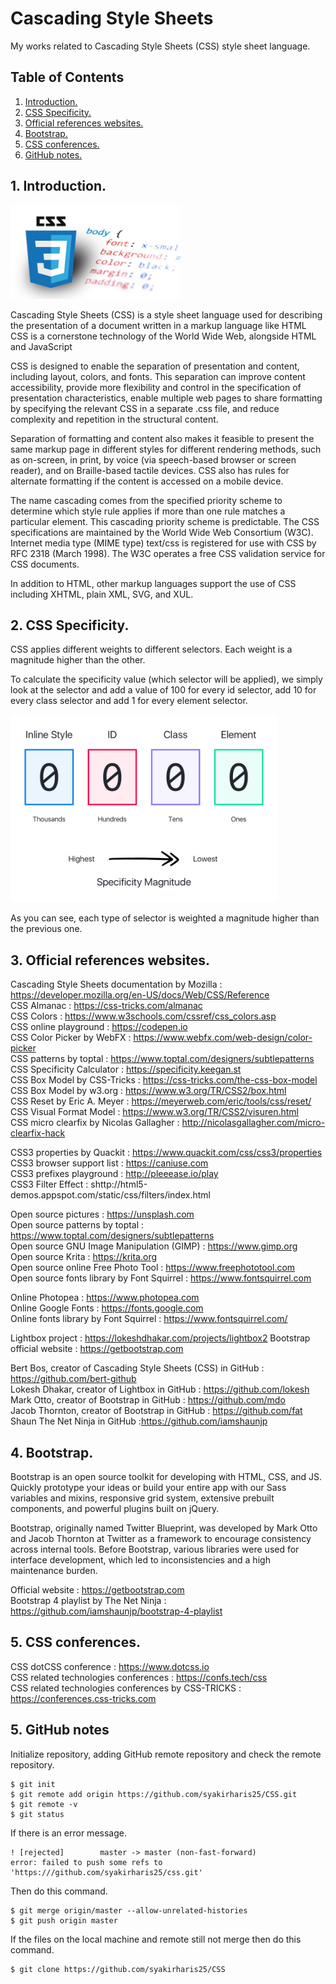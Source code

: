 # Cascading Style Sheets
My works related to Cascading Style Sheets (CSS) style sheet language.

## Table of Contents
1. [Introduction.](#introduction)
2. [CSS Specificity.](#specificity)
3. [Official references websites.](#references)
4. [Bootstrap.](#bootstrap)
5. [CSS conferences.](#conferences)
6. [GitHub notes.](#github)

<a name="introduction"></a>
## 1. Introduction.
<img src="css.jpeg" height="150">

Cascading Style Sheets (CSS) is a style sheet language used for describing the presentation of a document written in a markup language like HTML CSS is a cornerstone technology of the World Wide Web, alongside HTML and JavaScript

CSS is designed to enable the separation of presentation and content, including layout, colors, and fonts. This separation can improve content accessibility, provide more flexibility and control in the specification of presentation characteristics, enable multiple web pages to share formatting by specifying the relevant CSS in a separate .css file, and reduce complexity and repetition in the structural content.

Separation of formatting and content also makes it feasible to present the same markup page in different styles for different rendering methods, such as on-screen, in print, by voice (via speech-based browser or screen reader), and on Braille-based tactile devices. CSS also has rules for alternate formatting if the content is accessed on a mobile device.

The name cascading comes from the specified priority scheme to determine which style rule applies if more than one rule matches a particular element. This cascading priority scheme is predictable. The CSS specifications are maintained by the World Wide Web Consortium (W3C). Internet media type (MIME type) text/css is registered for use with CSS by RFC 2318 (March 1998). The W3C operates a free CSS validation service for CSS documents.

In addition to HTML, other markup languages support the use of CSS including XHTML, plain XML, SVG, and XUL.

<a name="specificity"></a>
## 2. CSS Specificity.
CSS applies different weights to different selectors. Each weight is a magnitude higher than the other.

To calculate the specificity value (which selector will be applied), we simply look at the selector and add a value of 100 for every id selector, add 10 for every class selector and add 1 for every element selector.

<img src="css_specificity_magnitudes.png" height="300">

As you can see, each type of selector is weighted a magnitude higher than the previous one. 

<a name="references"></a>
## 3. Official references websites.
Cascading Style Sheets documentation by Mozilla : https://developer.mozilla.org/en-US/docs/Web/CSS/Reference <br />
CSS Almanac : https://css-tricks.com/almanac <br />
CSS Colors : https://www.w3schools.com/cssref/css_colors.asp <br />
CSS online playground : https://codepen.io <br />
CSS Color Picker by WebFX : https://www.webfx.com/web-design/color-picker <br />
CSS patterns by toptal : https://www.toptal.com/designers/subtlepatterns <br />
CSS Specificity Calculator : https://specificity.keegan.st <br />
CSS Box Model by CSS-Tricks : https://css-tricks.com/the-css-box-model <br />
CSS Box Model by w3.org : https://www.w3.org/TR/CSS2/box.html <br />
CSS Reset by Eric A. Meyer : https://meyerweb.com/eric/tools/css/reset/ <br />
CSS Visual Format Model : https://www.w3.org/TR/CSS2/visuren.html <br />
CSS micro clearfix by Nicolas Gallagher : http://nicolasgallagher.com/micro-clearfix-hack <br />

CSS3 properties by Quackit : https://www.quackit.com/css/css3/properties <br />
CSS3 browser support list : https://caniuse.com <br />
CSS3 prefixes playground : http://pleeease.io/play <br />
CSS3 Filter Effect : shttp://html5-demos.appspot.com/static/css/filters/index.html <br />

Open source pictures : https://unsplash.com <br />
Open source patterns by toptal : https://www.toptal.com/designers/subtlepatterns <br />
Open source GNU Image Manipulation (GIMP) : https://www.gimp.org <br />
Open source Krita : https://krita.org <br />
Open source online Free Photo Tool : https://www.freephototool.com <br />
Open source fonts library by Font Squirrel : https://www.fontsquirrel.com <br />

Online Photopea : https://www.photopea.com <br />
Online Google Fonts : https://fonts.google.com <br />
Online fonts library by Font Squirrel : https://www.fontsquirrel.com/ <br />

Lightbox project : https://lokeshdhakar.com/projects/lightbox2
Bootstrap official website : https://getbootstrap.com

Bert Bos, creator of Cascading Style Sheets (CSS) in GitHub : https://github.com/bert-github <br />
Lokesh Dhakar, creator of Lightbox in GitHub : https://github.com/lokesh <br />
Mark Otto, creator of Bootstrap in GitHub : https://github.com/mdo <br />
Jacob Thornton, creator of Bootstrap in GitHub : https://github.com/fat <br />
Shaun The Net Ninja in GitHub :https://github.com/iamshaunjp <br />

<a name="bootstrap"></a>
## 4. Bootstrap.
Bootstrap is an open source toolkit for developing with HTML, CSS, and JS. Quickly prototype your ideas or build your entire app with our Sass variables and mixins, responsive grid system, extensive prebuilt components, and powerful plugins built on jQuery. 

Bootstrap, originally named Twitter Blueprint, was developed by Mark Otto and Jacob Thornton at Twitter as a framework to encourage consistency across internal tools. Before Bootstrap, various libraries were used for interface development, which led to inconsistencies and a high maintenance burden. <br />

Official website : https://getbootstrap.com <br />
Bootstrap 4 playlist by The Net Ninja : https://github.com/iamshaunjp/bootstrap-4-playlist <br />

<a name="conferences"></a>
## 5. CSS conferences.
CSS dotCSS conference : https://www.dotcss.io <br />
CSS related technologies conferences : https://confs.tech/css <br />
CSS related technologies conferences by CSS-TRICKS : https://conferences.css-tricks.com <br />

<a name="github"></a>
## 5. GitHub notes
Initialize repository, adding GitHub remote repository and check the remote repository.
```
$ git init
$ git remote add origin https://github.com/syakirharis25/CSS.git
$ git remote -v
$ git status
```

If there is an error message.
```
! [rejected]        master -> master (non-fast-forward)
error: failed to push some refs to 'https:///github.com/syakirharis25/css.git'
```

Then do this command.
```
$ git merge origin/master --allow-unrelated-histories
$ git push origin master
```

If the files on the local machine and remote still not merge then do this command.
```
$ git clone https://github.com/syakirharis25/CSS
```
